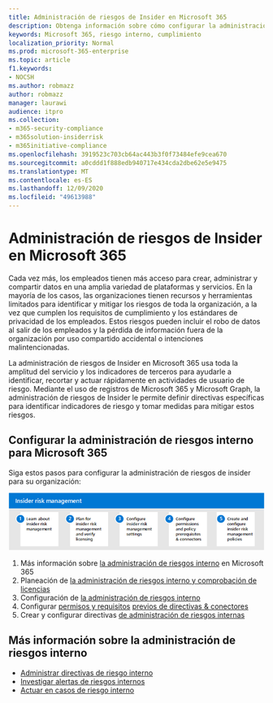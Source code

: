 ```yaml
---
title: Administración de riesgos de Insider en Microsoft 365
description: Obtenga información sobre cómo configurar la administración de riesgos interno en Microsoft 365.
keywords: Microsoft 365, riesgo interno, cumplimiento
localization_priority: Normal
ms.prod: microsoft-365-enterprise
ms.topic: article
f1.keywords:
- NOCSH
ms.author: robmazz
author: robmazz
manager: laurawi
audience: itpro
ms.collection:
- m365-security-compliance
- m365solution-insiderrisk
- m365initiative-compliance
ms.openlocfilehash: 3919523c703cb64ac443b3f0f73484efe9cea670
ms.sourcegitcommit: a0cddd1f888edb940717e434cda2dbe62e5e9475
ms.translationtype: MT
ms.contentlocale: es-ES
ms.lasthandoff: 12/09/2020
ms.locfileid: "49613988"
---
```

# <a name="insider-risk-management-in-microsoft-365"></a>Administración de riesgos de Insider en Microsoft 365

Cada vez más, los empleados tienen más acceso para crear, administrar y compartir datos en una amplia variedad de plataformas y servicios. En la mayoría de los casos, las organizaciones tienen recursos y herramientas limitados para identificar y mitigar los riesgos de toda la organización, a la vez que cumplen los requisitos de cumplimiento y los estándares de privacidad de los empleados. Estos riesgos pueden incluir el robo de datos al salir de los empleados y la pérdida de información fuera de la organización por uso compartido accidental o intenciones malintencionadas.

La administración de riesgos de Insider en Microsoft 365 usa toda la amplitud del servicio y los indicadores de terceros para ayudarle a identificar, recortar y actuar rápidamente en actividades de usuario de riesgo. Mediante el uso de registros de Microsoft 365 y Microsoft Graph, la administración de riesgos de Insider le permite definir directivas específicas para identificar indicadores de riesgo y tomar medidas para mitigar estos riesgos.

## <a name="configure-insider-risk-management-for-microsoft-365"></a>Configurar la administración de riesgos interno para Microsoft 365

Siga estos pasos para configurar la administración de riesgos de insider para su organización:

![Pasos de administración de riesgos de insider risk solution insider](../media/ir-solution-ir-steps.png)

1. Más información sobre [la administración de riesgos interno](insider-risk-management.md) en Microsoft 365
2. Planeación de [la administración de riesgos interno y comprobación de licencias](insider-risk-management-plan.md)
3. Configuración de [la administración de riesgos interno](insider-risk-management-settings.md)
4. Configurar [permisos y requisitos](insider-risk-management-configure.md#step-1-enable-permissions-for-insider-risk-management) [previos de directivas & conectores](insider-risk-management-configure.md#step-3-configure-prerequisites-for-templates)
5. Crear y configurar directivas [de administración de riesgos internas](insider-risk-management-configure.md#step-5-create-an-insider-risk-management-policy)

## <a name="more-information-about-insider-risk-management"></a>Más información sobre la administración de riesgos interno

- [Administrar directivas de riesgo interno](insider-risk-management-policies.md)
- [Investigar alertas de riesgos internos](insider-risk-management-alerts.md)
- [Actuar en casos de riesgo interno](insider-risk-management-cases.md)